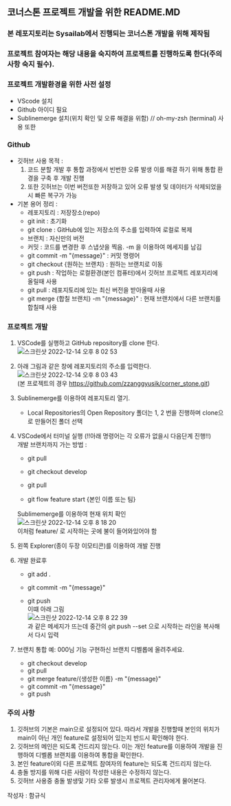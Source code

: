 

## 코너스톤 프로젝트 개발을 위한 README.MD

### 본 레포지토리는 Sysailab에서 진행되는 코너스톤 개발을 위해 제작됨

### 프로젝트 참여자는 해당 내용을 숙지하여 프로젝트를 진행하도록 한다(주의사항 숙지 필수).

### 프로젝트 개발환경을 위한 사전 설정

- VScode 설치
- Github 아이디 필요
- Sublinemerge 설치(위치 확인 및 오류 해결을 위함) // oh-my-zsh (terminal) 사용 또한 

### Github

- 깃허브 사용 목적 :
  1. 코드 분할 개발 후 통합 과정에서 빈번한 오류 발생
     이를 해결 하기 위해 통합 환경을 구축 후 개발 진행
  2. 또한 깃허브는 이번 버전또한 저장하고 있어 오류 발생 및 데이터가 삭제되었을시 빠른 복구가 가능
- 기본 용어 정리 :
  - 레포지토리 : 저장장소(repo)
  - git init : 초기화
  - git clone : GitHub에 있는 저장소의 주소를 입력하여 로컬로 복제
  - 브랜치 : 자신만의 버전
  - 커밋 : 코드를 변경한 후 스냅샷을 찍음. -m 을 이용하여 메세지를 남김
  - git commit -m "{message}" : 커밋 명령어
  - git checkout {원하는 브랜치} : 원하는 브랜치로 이동
  - git push : 작업하는 로컬환경(본인 컴퓨터)에서 깃허브 프로젝트 레포지리에 올릴때 사용
  - git pull : 레포지토리에 있는 최신 버전을 받아올때 사용
  - git merge {합칠 브랜치} -m "{message}" : 현재 브랜치에서 다른 브랜치를 합칠때 사용

### 프로젝트 개발

1. VSCode를 실행하고 GitHub repository를 clone 한다.
   ![스크린샷 2022-12-14 오후 8 02 53](https://user-images.githubusercontent.com/97441976/207578304-275e9d38-1b8f-4859-a15a-229c6b5e2b23.png)

2. 아래 그림과 같은 창에 레포지토리의 주소를 입력한다.
   <br>
   ![스크린샷 2022-12-14 오후 8 03 43](https://user-images.githubusercontent.com/97441976/207578636-c618f715-2db9-42d7-b2bd-2aa599c506d9.png)
   <br>
   (본 프로젝트의 경우 https://github.com/zzanggyusik/corner_stone.git)

3. Sublinemerge를 이용하여 레포지토리 열기.

   - Local Repositories의 Open Repository
     폴더는 1, 2 번을 진행하며 clone으로 만들어진 폴더 선택

4. VSCode에서 터미널 실행 (!!아래 명령어는 각 오류가 없을시 다음단계 진행!!)
   <br>
   개발 브랜치까지 가는 방법 :

   - git pull

   - git checkout develop

   - git pull
   - git flow feature start {본인 이름 또는 팀}

   Sublimemerge를 이용하여 현재 위치 확인
   <br>![스크린샷 2022-12-14 오후 8 18 20](https://user-images.githubusercontent.com/97441976/207581727-c0fdfb88-aa26-4f14-99ed-986ccf608db1.png)
   <br>
   이처럼 feature/ 로 시작하는 곳에 불이 들어와있어야 함

5. 왼쪽 Explorer(종이 두장 이모티콘)를 이용하여 개발 진행

6. 개발 완료후

   - git add .

   - git commit -m "{message}"

   - git push
     <br>이떄 아래 그림
     <br>![스크린샷 2022-12-14 오후 8 22 39](https://user-images.githubusercontent.com/97441976/207582588-b1d701dc-798f-49ac-a9bd-2a481597d091.png)
     <br>과 같은 메세지가 뜨는데 중간의 git push --set 으로 시작하는 라인을 복사해서 다시 입력

7. 브랜치 통합
   예: 000님 기능 구현하신 브랜치 디벨롭에 올려주세요.

   - git checkout develop
   - git pull
   - git merge feature/{생성한 이름} -m "{message}"
   - git commit -m "{message}"
   - git push

### 주의 사항

1. 깃허브의 기본은 main으로 설정되어 있다. 따라서 개발을 진행할때 본인의 위치가 main이 아닌 개인 feature로 설정되어 있는지 반드시 확인해야 한다.
2. 깃허브의 메인은 되도록 건드리지 않는다.
   이는 개인 feature를 이용하여 개발을 진행하여 디벨롭 브랜치를 이용하여 통합을 확인한다.
3. 본인 feature이외 다른 프로젝트 참여자의 feature는 되도록 건드리지 않는다.
4. 충돌 방지를 위해 다른 사람이 작성한 내용은 수정하지 않는다.
5. 깃허브 사용중 충돌 발생및 기타 오류 발생시 프로젝트 관리자에게 물어본다.



작성자 : 함규식
